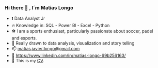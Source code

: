 ### Hi there 👋 , I´m Matias Longo
- :exclamation: Data Analyst Jr
- :fire: Knowledge in: SQL - Power BI - Excel - Python
- :soccer: I am a sports enthusiast, particularly passionate about soccer, padel and esports.
- :floppy_disk: Really drawn to data analysis, visualization and story telling
- :mailbox: matias.javier.longo@gmail.com
- :bookmark: https://www.linkedin.com/in/matias-longo-69b256163/
- :page_with_curl: This is my [CV]([https://pages.github.com/](https://drive.google.com/file/d/1vMDmUrTg6iQCrVZp8v5snzgEIMqcD2w_/view?usp=drive_link)https://drive.google.com/file/d/1vMDmUrTg6iQCrVZp8v5snzgEIMqcD2w_/view?usp=drive_link).
